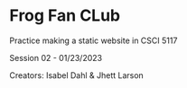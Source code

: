 # Frog Fan CLub
Practice making a static website in CSCI 5117

Session 02 - 01/23/2023

Creators: Isabel Dahl & Jhett Larson
